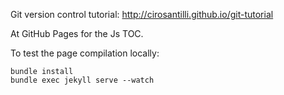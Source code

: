 Git version control tutorial: <http://cirosantilli.github.io/git-tutorial>

At GitHub Pages for the Js TOC.

To test the page compilation locally:

    bundle install
    bundle exec jekyll serve --watch
